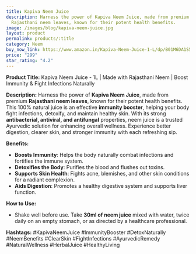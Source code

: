 ```yaml
---
title: Kapiva Neem Juice
description: Harness the power of Kapiva Neem Juice, made from premium
  Rajasthani neem leaves, known for their potent health benefits.
image: /images/blog/kapiva-neem-juice.jpg
layout: product
permalink: products/:title
category: Neem
buy_now_link: https://www.amazon.in/Kapiva-Neem-Juice-1-L/dp/B01M6DA1S5/ref=sr_1_7?crid=1U65A0ZJY2B5Y&tag=m0150-21
price: "299"
star_rating: "4.2"
---
```

**Product Title:** Kapiva Neem Juice - 1L | Made with Rajasthani Neem | Boost Immunity & Fight Infections Naturally

**Description:**
Harness the power of **Kapiva Neem Juice**, made from premium **Rajasthani neem leaves**, known for their potent health benefits. This 100% natural juice is an effective **immunity booster**, helping your body fight infections, detoxify, and maintain healthy skin. With its strong **antibacterial, antiviral, and antifungal** properties, neem juice is a trusted Ayurvedic solution for enhancing overall wellness. Experience better digestion, clearer skin, and stronger immunity with each refreshing sip.

**Benefits:**
- **Boosts Immunity**: Helps the body naturally combat infections and fortifies the immune system.
- **Detoxifies the Body**: Purifies the blood and flushes out toxins.
- **Supports Skin Health**: Fights acne, blemishes, and other skin conditions for a radiant complexion.
- **Aids Digestion**: Promotes a healthy digestive system and supports liver function.

**How to Use:**
- Shake well before use. Take **30ml of neem juice** mixed with water, twice daily on an empty stomach, or as directed by a healthcare professional.

**Hashtags:**
#KapivaNeemJuice #ImmunityBooster #DetoxNaturally #NeemBenefits #ClearSkin #FightInfections #AyurvedicRemedy #NaturalWellness #HerbalJuice #HealthyLiving
